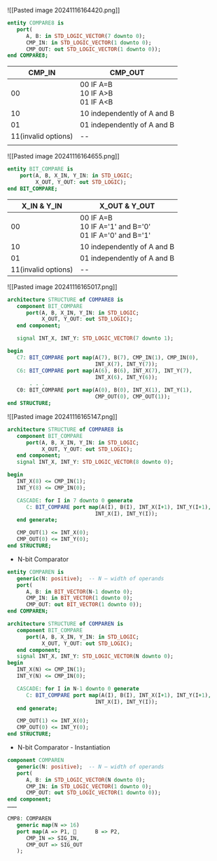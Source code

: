 ![[Pasted image 20241116164420.png]]

```vhdl
entity COMPARE8 is
   port(
      A, B: in STD_LOGIC_VECTOR(7 downto 0);
      CMP_IN: in STD_LOGIC_VECTOR(1 downto 0);
      CMP_OUT: out STD_LOGIC_VECTOR(1 downto 0));
end COMPARE8;
```

| CMP_IN              | CMP_OUT                             |
| ------------------- | ----------------------------------- |
| 00                  | 00 IF A=B<br>10 IF A>B<br>01 IF A<B |
| 10                  | 10 independently of A and B         |
| 01                  | 01 independently of A and B         |
| 11(invalid options) | --                                  |
|                     |                                     |
![[Pasted image 20241116164655.png]]
```vhdl
entity BIT_COMPARE is
    port(A, B, X_IN, Y_IN: in STD_LOGIC;
         X_OUT, Y_OUT: out STD_LOGIC);
end BIT_COMPARE;
```

| X_IN & Y_IN         | X_OUT & Y_OUT                                               |
| ------------------- | ----------------------------------------------------------- |
| 00                  | 00 IF A=B<br>10 IF A='1' and B='0'<br>01 IF A='0' and B='1' |
| 10                  | 10 independently of A and B                                 |
| 01                  | 01 independently of A and B                                 |
| 11(invalid options) | --                                                          |
![[Pasted image 20241116165017.png]]
```vhdl
architecture STRUCTURE of COMPARE8 is
   component BIT_COMPARE
      port(A, B, X_IN, Y_IN: in STD_LOGIC;
           X_OUT, Y_OUT: out STD_LOGIC);
   end component;

   signal INT_X, INT_Y: STD_LOGIC_VECTOR(7 downto 1);

begin
   C7: BIT_COMPARE port map(A(7), B(7), CMP_IN(1), CMP_IN(0),
                            INT_X(7), INT_Y(7));
   C6: BIT_COMPARE port map(A(6), B(6), INT_X(7), INT_Y(7),
                            INT_X(6), INT_Y(6));
       . . .
   C0: BIT_COMPARE port map(A(0), B(0), INT_X(1), INT_Y(1),
                            CMP_OUT(0), CMP_OUT(1));
end STRUCTURE;
```

![[Pasted image 20241116165147.png]]
```vhdl
architecture STRUCTURE of COMPARE8 is
   component BIT_COMPARE
      port(A, B, X_IN, Y_IN: in STD_LOGIC;
           X_OUT, Y_OUT: out STD_LOGIC);
   end component;
   signal INT_X, INT_Y: STD_LOGIC_VECTOR(8 downto 0);

begin
   INT_X(8) <= CMP_IN(1); 
   INT_Y(8) <= CMP_IN(0);

   CASCADE: for I in 7 downto 0 generate
      C: BIT_COMPARE port map(A(I), B(I), INT_X(I+1), INT_Y(I+1),
                            INT_X(I), INT_Y(I));
   end generate;

   CMP_OUT(1) <= INT_X(0); 
   CMP_OUT(0) <= INT_Y(0);
end STRUCTURE;

```

- N-bit Comparator
```vhdl
entity COMPAREN is
   generic(N: positive);  -- N – width of operands
   port(
      A, B: in BIT_VECTOR(N-1 downto 0);
      CMP_IN: in BIT_VECTOR(1 downto 0);
      CMP_OUT: out BIT_VECTOR(1 downto 0));
end COMPAREN;

architecture STRUCTURE of COMPAREN is
   component BIT_COMPARE
      port(A, B, X_IN, Y_IN: in STD_LOGIC;
           X_OUT, Y_OUT: out STD_LOGIC);
   end component;
   signal INT_X, INT_Y: STD_LOGIC_VECTOR(N downto 0);
begin
   INT_X(N) <= CMP_IN(1);  
   INT_Y(N) <= CMP_IN(0);

   CASCADE: for I in N-1 downto 0 generate
      C: BIT_COMPARE port map(A(I), B(I), INT_X(I+1), INT_Y(I+1),
                            INT_X(I), INT_Y(I));
   end generate;

   CMP_OUT(1) <= INT_X(0); 
   CMP_OUT(0) <= INT_Y(0);
end STRUCTURE;
```

- N-bit Comparator - Instantiation
```vhdl
component COMPAREN
   generic(N: positive);  -- N – width of operands
   port(
      A, B: in STD_LOGIC_VECTOR(N downto 0);
      CMP_IN: in STD_LOGIC_VECTOR(1 downto 0);
      CMP_OUT: out STD_LOGIC_VECTOR(1 downto 0));
end component;
………

CMP8: COMPAREN
   generic map(N => 16)
   port map(A => P1,       B => P2,
      CMP_IN => SIG_IN,
      CMP_OUT => SIG_OUT
   );

```